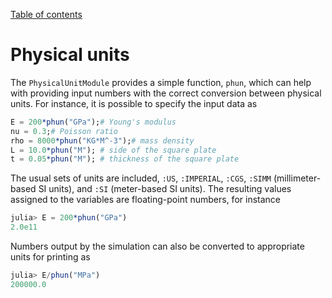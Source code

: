 [Table of contents](https://petrkryslucsd.github.io/FinEtools.jl)

# Physical units

The `PhysicalUnitModule` provides a simple function, `phun`, which can help with providing input numbers with the correct conversion between physical units. For instance, it is possible to specify the input data as

```julia
E = 200*phun("GPa");# Young's modulus
nu = 0.3;# Poisson ratio
rho = 8000*phun("KG*M^-3");# mass density
L = 10.0*phun("M"); # side of the square plate
t = 0.05*phun("M"); # thickness of the square plate
```

The usual sets of units are included, `:US`, `:IMPERIAL`, `:CGS`, `:SIMM` (millimeter-based SI units), and `:SI` (meter-based SI units). The resulting  values assigned to the variables are floating-point numbers, for instance

```julia
julia> E = 200*phun("GPa")
2.0e11
```

Numbers output by the simulation can also be converted  to appropriate units for printing as

```julia
julia> E/phun("MPa")
200000.0
```
